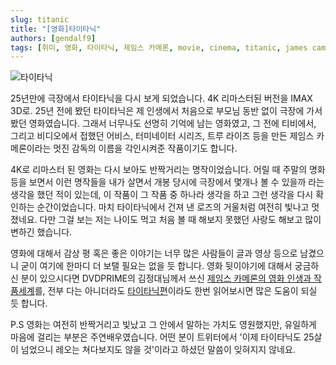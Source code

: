 ```yaml
---
slug: titanic
title: "[영화]타이타닉"
authors: [gendalf9]
tags: [취미, 영화, 타이타닉, 제임스 카메론, movie, cinema, titanic, james cameron]
---
```

![타이타닉](/img/titanic.jpeg)

25년만에 극장에서 타이타닉을 다시 보게 되었습니다. 4K 리마스터된 버전을 IMAX 3D로.<!--truncate--> 25년 전에 봤던 타이타닉은 제 인생에서 처음으로 부모님 동반 없이 극장에 가서 봤던 영화였습니다. 그래서 너무나도 선명히 기억에 남는 영화였고, 그 전에 티비에서, 그리고 비디오에서 접했던 어비스, 터미네이터 시리즈, 트루 라이즈 등을 만든 제임스 카메론이라는 멋진 감독의 이름을 각인시켜준 작품이기도 합니다.

4K로 리마스터 된 영화는 다시 보아도 반짝거리는 명작이었습니다. 어릴 때 주말의 명화 등을 보면서 이런 명작들을 내가 살면서 개봉 당시에 극장에서 몇개나 볼 수 있을까 라는 생각을 했던 적이 있는데, 이 작품이 그 작품 중 하나라 생각을 하고 그런 생각을 다시 확인하는 순간이었습니다. 마치 타이타닉에서 건져 낸 로즈의 거울처럼 여전히 빛나고 멋졌네요. 다만 그걸 보는 저는 나이도 먹고 처음 볼 때 해보지 못했던 사랑도 해보고 많이 변하긴 했습니다.

영화에 대해서 감상 평 혹은 좋은 이야기는 너무 많은 사람들이 글과 영상 등으로 남겼으니 굳이 여기에 한마디 더 보탤 필요는 없을 듯 합니다. 영화 뒷이야기에 대해서 궁금하신 분이 있으시다면 DVDPRIME의 김정대님께서 쓰신 [제임스 카메론의 영화 인생과 작품세계](https://dprime.kr/g2/bbs/board.php?bo_table=dpinfo&wr_id=12708&series_page=2)를, 전부 다는 아니더라도 [타이타닉편](https://dprime.kr/g2/bbs/board.php?bo_table=dpinfo&wr_id=18215&sca=&sfl=wr_subject&stx=%EC%A0%9C%EC%9E%84%EC%8A%A4+%EC%B9%B4%EB%A9%94%EB%A1%A0&sop=and&scrap_mode=)이라도 한번 읽어보시면 많은 도움이 되실 듯 합니다.

P.S 영화는 여전히 반짝거리고 빛났고 그 안에서 말하는 가치도 영원했지만, 유일하게 마음에 걸리는 부분은 주연배우였습니다. 어떤 분이 트위터에서 '이제 타이타닉도 25살이 넘었으니 레오는 쳐다보지도 않을 것'이라고 하셨던 말씀이 잊혀지지 않네요.
